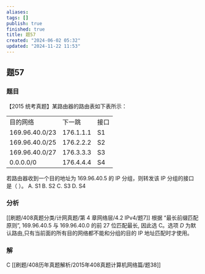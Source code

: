 ```yaml
---
aliases: 
tags: []
publish: true
finished: true
title: 题57
created: "2024-06-02 05:32"
updated: "2024-11-22 11:53"
---
```

## 题57
### 题目
【2015 统考真题】某路由器的路由表如下表所示：

<table ><tbody><tr><td>目的网络</td><td>下一跳</td><td>接口</td></tr><tr><td>169.96.40.0/23</td><td>176.1.1.1</td><td>S1</td></tr><tr><td>169.96.40.0/25</td><td>176.2.2.2</td><td>S2</td></tr><tr><td>169.96.40.0/27</td><td>176.3.3.3</td><td>S3</td></tr><tr><td>0.0.0.0/0</td><td>176.4.4.4</td><td>S4</td></tr></tbody></table>

若路由器收到一个目的地址为 169.96.40.5 的 IP 分组，则转发该 IP 分组的接口是（ ）。
A. S1
B. S2
C. S3
D. S4
### 分析
[[刷题/408真题分类/计网真题/第 4 章网络层/4.2 IPv4/题7]]
根据 “最长前缀匹配原则”, 169.96.40.5 与 169.96.40.0 的前 27 位匹配最长, 因此选 C。选项  $D$ 为默认路由,只有当前面的所有目的网络都不能和分组的目的 IP 地址匹配时才使用。
### 解
C
[[刷题/408历年真题解析/2015年408真题计算机网络篇/题38]]